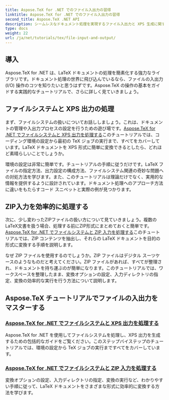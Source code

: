 ```yaml
---
title: Aspose.TeX for .NET でのファイル入出力の習得
linktitle: Aspose.TeX for .NET でのファイル入出力の習得
second_title: Aspose.TeX .NET API
description: シームレスなドキュメント処理を実現するファイル入出力と XPS 生成に関するわかりやすいチュートリアルで、Aspose.TeX for .NET のパワーを解き放ちましょう。
type: docs
weight: 22
url: /ja/net/tutorials/tex/file-input-and-output/
---
```

## 導入

Aspose.TeX for .NET は、LaTeX ドキュメントの処理を簡素化する強力なライブラリです。ドキュメント処理の世界に飛び込んでいるなら、ファイルの入出力 (I/O) 操作のコツを知りたいと思うはずです。Aspose.TeX の操作の基本をガイドする実践的なチュートリアルで、さらに詳しく見ていきましょう。

## ファイルシステムと XPS 出力の処理

まず、ファイルシステムの扱いについてお話ししましょう。これは、ドキュメントの管理や入出力プロセスの設定を行うための遊び場です。[Aspose.TeX for .NET でファイルシステムと XPS 出力を処理する](./handle-filesystem-and-xps-output/)このチュートリアルでは、コーディング環境の設定から最初の TeX ジョブの実行まで、すべてをカバーしています。LaTeX ドキュメントを XPS 形式に簡単に変換できるとしたら、どれほど素晴らしいことでしょうか。 

環境の設定は非常に簡単です。チュートリアルの手順に従うだけです。LaTeX ファイルの指定方法、出力設定の構成方法、ファイルシステム関連の奇妙な問題への対処方法を学びます。また、このチュートリアルは理論だけでなく、実用的な情報を提供するように設計されています。ドキュメント処理へのアプローチ方法に違いをもたらすコード スニペットと実際の例が見つかります。

## ZIP入力を効率的に処理する

次に、少し変わったZIPファイルの扱い方について見ていきましょう。複数のLaTeX文書を扱う場合、処理する前にZIP形式にまとめておくと簡単です。[Aspose.TeX for .NET でファイルシステムと ZIP 入力を処理する](./handle-filesystem-and-zip-inputs/)このチュートリアルでは、ZIP コンテンツを抽出し、それらの LaTeX ドキュメントを目的の形式に変換する手順を説明します。

なぜ ZIP ファイルを使用するのでしょうか。ZIP ファイルはデジタル スーツケースのようなものだと考えてください。ZIP ファイルがあれば、すべてが整理され、ドキュメントを持ち運ぶのが簡単になります。このチュートリアルでは、ワークスペースを整理したまま、変換オプションの設定、入力ディレクトリの指定、変換の効率的な実行を行う方法について説明します。 

## Aspose.TeX チュートリアルでファイルの入出力をマスターする
### [Aspose.TeX for .NET でファイルシステムと XPS 出力を処理する](./handle-filesystem-and-xps-output/)
Aspose.TeX for .NET を使用してファイルシステムを処理し、XPS 出力を生成するための包括的なガイドをご覧ください。このステップバイステップのチュートリアルでは、環境の設定から TeX ジョブの実行まですべてをカバーしています。
### [Aspose.TeX for .NET でファイルシステムと ZIP 入力を処理する](./handle-filesystem-and-zip-inputs/)
変換オプションの設定、入力ディレクトリの指定、変換の実行など、わかりやすい手順に従って、LaTeX ドキュメントをさまざまな形式に効率的に変換する方法を学びます。